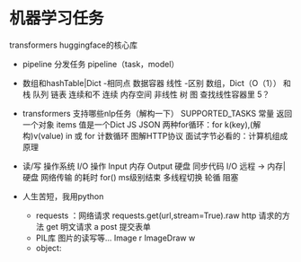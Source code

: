 # 机器学习任务
transformers huggingface的核心库
- pipeline  分发任务
    pipeline（task，model）
- 数组和hashTable|Dict
    -相同点
        数据容器 线性
    -区别
        数组，Dict（O（1）） 和 栈 队列 链表  连续和不
        连续 内存空间 
        非线性 树 图
        查找线性容器里 5？

- transformers 支持哪些nlp任务（解构一下）
    SUPPORTED_TASKS 常量 返回一个对象
    items 值是一个Dict JS JSON
    两种for循环：for k(key),(解构)v(value)  in  或  for 计数循环
    图解HTTP协议
    面试字节必看的：计算机组成原理
- 读/写 操作系统 I/O 操作 Input 内存
Output 硬盘
    同步代码 I/O 远程 -> 内存|硬盘 网络传输
    的耗时
    for()   ms级别结束  多线程切换 轮循
    阻塞 
- 人生苦短，我用python
    - requests ：网络请求
    requests.get(url,stream=True).raw
    http 请求的方法 
    get 明文请求 a
    post 提交表单
    - PIL库 图片的读写等... 
        Image   r
        ImageDraw   w
    - object: